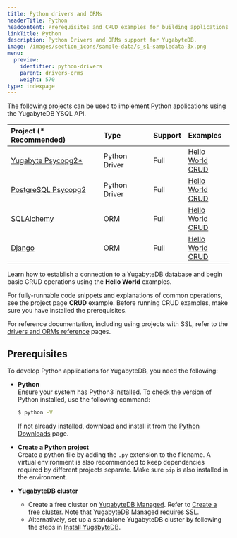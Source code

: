 ```yaml
---
title: Python drivers and ORMs
headerTitle: Python
headcontent: Prerequisites and CRUD examples for building applications in Python.
linkTitle: Python
description: Python Drivers and ORMs support for YugabyteDB.
image: /images/section_icons/sample-data/s_s1-sampledata-3x.png
menu:
  preview:
    identifier: python-drivers
    parent: drivers-orms
    weight: 570
type: indexpage
---
```

The following projects can be used to implement Python applications using the YugabyteDB YSQL API.

| Project (* Recommended) | Type | Support | Examples |
| :------ | :--- | :------ | :------- |
| [Yugabyte Psycopg2*](yugabyte-psycopg2) | Python Driver | Full | [Hello World](/preview/quick-start/build-apps/python/ysql-psycopg2/) <br />[CRUD](yugabyte-psycopg2) |
| [PostgreSQL Psycopg2](postgres-psycopg2) | Python Driver | Full | [Hello World](/preview/quick-start/build-apps/python/ysql-psycopg2) <br />[CRUD](postgres-psycopg2) |
| [SQLAlchemy](sqlalchemy) | ORM |  Full | [Hello World](/preview/quick-start/build-apps/python/ysql-sqlalchemy) <br />[CRUD](sqlalchemy) |
| [Django](django) | ORM |  Full | [Hello World](/preview/quick-start/build-apps/python/ysql-django) <br />[CRUD](django) |

Learn how to establish a connection to a YugabyteDB database and begin basic CRUD operations using the **Hello World** examples.

For fully-runnable code snippets and explanations of common operations, see the project page **CRUD** example. Before running CRUD examples, make sure you have installed the prerequisites.

For reference documentation, including using projects with SSL, refer to the [drivers and ORMs reference](../../reference/drivers/python/postgres-psycopg2-reference/) pages.

## Prerequisites

To develop Python applications for YugabyteDB, you need the following:

- **Python**\
  Ensure your system has Python3 installed. To check the version of Python installed, use the following command:

  ```sh
  $ python -V
  ```

  If not already installed, download and install it from the [Python Downloads](https://www.python.org/downloads/) page.

- **Create a Python project**\
  Create a python file by adding the ```.py``` extension to the filename. A virtual environment is also recommended to keep dependencies required by different projects separate. Make sure `pip` is also installed in the environment.

- **YugabyteDB cluster**
  - Create a free cluster on [YugabyteDB Managed](https://www.yugabyte.com/cloud/). Refer to [Create a free cluster](../../yugabyte-cloud/cloud-basics/create-clusters-free/). Note that YugabyteDB Managed requires SSL.
  - Alternatively, set up a standalone YugabyteDB cluster by following the steps in [Install YugabyteDB](/preview/quick-start/install/macos).
